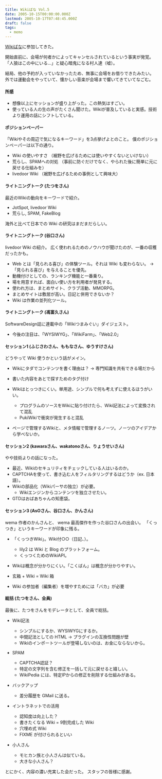 ```yaml
---
title: Wikiばな Vol.5
date: 2005-10-15T00:00:00.000Z
lastmod: 2005-10-17T07:48:45.000Z
draft: false
tags:
  - memo
---
```


[Wikiばな](http://wikibana.socoda.net/wiki.cgi?WikiBana%2fVOL%2e5)に参加してきた。

開始直前に、会場が何者かによってキャンセルされているという事実が発覚。 「人狼はこの中にいる…」と疑心暗鬼になる村人達（嘘）。

結局、他の予約が入っていなかったため、無事に会場をお借りできたみたい。 外では運動会をやっていて、懐かしい音楽が会場まで響いてきていてなごむ。

#### 所感

* 想像以上にセッションが盛り上がった。この熱気はすごい。
* 使っている人の生の声がたくさん聞けた。Wikiが普及していると実感。技術より運用の話にシフトしている。

#### ポジションペーパー

「Wikiやその周辺で気になるキーワード」を3点挙げよとのこと。 僕のポジションペーパーは以下の通り。

* Wiki の使いやすさ （裾野を広げるためには使いやすくないといけない）
* 荒らし、SPAMへの対処 （事前に防ぐだけでなく、やられた後に簡単に元に戻せる仕組みを）
* livedoor Wiki （裾野を広げるための事例として興味大）

#### ライトニングトーク (たつをさん)

最近のWikiの動向をキーワードで紹介。

* JotSpot, livedoor Wiki
* 荒らし, SPAM, FakeBlog

海外と比べて日本での Wiki の研究はまだまだらしい。

#### ライトニングトーク (谷口さん)

livedoor Wiki の紹介。 広く使われるためのノウハウが聞けたのが、一番の収穫だったかも。

* Web とは「見られる喜び」の体験ツール。それは Wiki も変わらない。 → 「見られる喜び」を与えることを優先。
* 動機付けとしての、ランキング機能と一番乗り。
* 場を用意すれば、面白い使い方を利用者が発見する。
* 使われ方は、まとめサイト、クラブ活動、MMORPG。
* まとめサイトは敷居が高い。日記と併用できないか？
* Wiki は作業の並列化ツール。

#### ライトニングトーク (馮富久さん)

SoftwareDesign誌に連載中の「Wikiつまみぐい」ダイジェスト。

* 今後の注目は、「WYSIWYG」、「WikiFarm」、「Web2.0」

#### セッション1 (ふじさわさん、ももなさん、ゆうすけさん)

どうやって Wiki 使うかという話がメイン。

* Wikiにタダでコンテンツを書く理由は？ → 専門知識を共有できる場だから

* 書いた内容をあとで探すためのタグ付け

* Wikiはとっつきにくい。単用途、シンプルで何も考えずに使えるほうがいい。

  * プログラムのソースをWikiに貼り付けたら、Wiki記法によって変換されて混乱
  * PukiWikiで衝突が発生すると混乱

* ページで管理するWikiと、メタ情報で管理するノーツ。ノーツのアイデアから学べないか。

#### セッション2 (kawaraさん、wakatonoさん、りょうせいさん)

やや技術よりの話になった。

* 最近、Wikiのセキュリティをチェックしている人はいるのか。
* CAPTCHAを使って、書き込む人をフィルタリングするはどうか（ex. 日本語）。
* Wikiの部品化（Wikiパーサの独立）が必要。
  * Wikiエンジンからコンテンツを独立させたい。
* GTDはおばあちゃんの知恵袋。

#### セッション3 (AsOさん、谷口さん、かんさん)

wema 作者のかんさんと、 wema 最高傑作を作った谷口さんの出会い。 「くっつき」というキーワードが印象に残る。

* 「くっつきWiki」。Wiki付○○（日記、）。

  * lily2 は Wiki と Blog のプラットフォーム。
  * くっつくためのWikiAPI。

* Wikiは概念が分かりにくい。「こくばん」は概念が分かりやすい。

* 玄箱 + Wiki = Wiki 箱

* Wiki の参加者（編集者）を増やすためには「バカ」が必要

#### 総括 (たつをさん、全員)

最後に、たつをさんをモデレータとして、全員で総括。

* Wiki記法

  * シンプルにするか、WYSIWYGにするか。
  * 中間記法としての HTML → プラグインの互換性問題が壁
  * Wikiのインポートツールが登場しないのは、お金にならないから。

* SPAM

  * CAPTCHA認証？
  * 特定の文字列を含む修正を一括して元に戻せると嬉しい。
  * WikiPedia には、特定IPからの修正を削除する仕組みがある。

* バックアップ
  * 差分履歴を GMail に送る。

* イントラネットでの活用

  * 認知度は向上した？
  * 書きたくなる Wiki = 9割完成した Wiki
  * 穴埋め式 Wiki
  * FIXME が付けられるといい

* 小人さん

  * モヒカン族と小人さんは似ている。
  * 大きな小人さん？

とにかく、内容の濃い充実した会だった。 スタッフの皆様に感謝。
